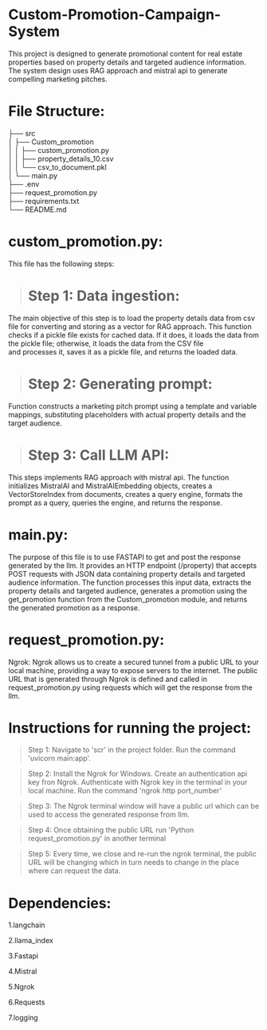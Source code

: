 # Custom-Promotion-Campaign-System

This project is designed to generate promotional content for real estate properties based on property details and targeted audience information.
The system design uses RAG approach and mistral api to generate compelling marketing pitches.

# File Structure:

  ├── src\
  │ ├── Custom_promotion\
  │ │ ├── custom_promotion.py\
  │ │ ├── property_details_10.csv\
  │ │ └── csv_to_document.pkl\
  │ └── main.py\
  ├── .env\
  ├── request_promotion.py\
  ├── requirements.txt\
  └── README.md

# custom_promotion.py:
  This file has the following steps:

> # Step 1: Data ingestion:
  The main objective of this step is to load the property details data from csv file for converting and storing as a vector for RAG approach.
  This function checks if a pickle file exists for cached data. If it does, it loads the data from the pickle file; otherwise, it loads the data from the CSV file     
  and processes it, saves it as a pickle file, and returns the loaded data.
  
> # Step 2: Generating prompt:
  Function constructs a marketing pitch prompt using a template and variable mappings, substituting placeholders with actual property details and the target audience.
  
> # Step 3: Call LLM API:
  This steps implements RAG approach with mistral api. The function initializes MistralAI and MistralAIEmbedding objects, creates a VectorStoreIndex from documents,            creates a query engine, formats the prompt as a query, queries the engine, and returns the response.

# main.py:
  The purpose of this file is to use FASTAPI to get and post the response generated by the llm. It provides an HTTP endpoint (/property) that accepts POST requests with JSON 
  data containing property details and targeted audience information. The function processes this input data, extracts the property details and targeted audience, generates 
  a promotion using the get_promotion function from the Custom_promotion module, and returns the generated promotion as a response.

# request_promotion.py:
  Ngrok: Ngrok allows us to create a secured tunnel from a public URL to your local machine, providing a way to expose servers to the internet. 
  The public URL that is generated through Ngrok is defined and called in request_promotion.py using requests which will get the response from the llm.

# Instructions for running the project:
> Step 1: Navigate to 'scr' in the project folder. Run the command 'uvicorn main:app'.

> Step 2: Install the Ngrok for Windows. Create an authentication api key fron Ngrok. Authenticate with Ngrok key in the terminal in your local machine. Run the command 'ngrok http port_number'

> Step 3: The Ngrok terminal window will have a public url which can be used to access the generated response from llm.

> Step 4: Once obtaining the public URL run 'Python request_promotion.py' in another terminal

> Step 5: Every time, we close and re-run the ngrok terminal, the public URL will be changing which in turn needs to change in the place where can request the data.

# Dependencies:
  1.langchain
  
  2.llama_index
  
  3.Fastapi
  
  4.Mistral

  5.Ngrok

  6.Requests
  
  7.logging
